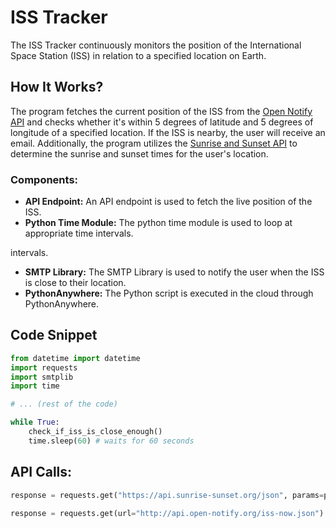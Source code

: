 # ISS Tracker

The ISS Tracker continuously monitors the position of the International Space Station (ISS) in relation to a specified location on Earth.

## How It Works?

The program fetches the current position of the ISS from the [Open Notify API](http://api.open-notify.org/iss-now.json) and checks whether it's within 5 degrees of latitude and 5 degrees of longitude of a specified location. If the ISS is nearby, the user will receive an email. Additionally, the program utilizes the [Sunrise and Sunset API](https://api.sunrise-sunset.org/json) to determine the sunrise and sunset times for the user's location.

### Components:

- **API Endpoint:** An API endpoint is used to fetch the live position of the ISS.
- **Python Time Module:** The python time module is used to loop at appropriate time intervals.

intervals.

- **SMTP Library:** The SMTP Library is used to notify the user when the ISS is close to their location.
- **PythonAnywhere:** The Python script is executed in the cloud through PythonAnywhere.

## Code Snippet

```python
from datetime import datetime
import requests
import smtplib
import time

# ... (rest of the code)

while True:
    check_if_iss_is_close_enough()
    time.sleep(60) # waits for 60 seconds
```

## API Calls:

```python
response = requests.get("https://api.sunrise-sunset.org/json", params=parameters)

response = requests.get(url="http://api.open-notify.org/iss-now.json")
```

